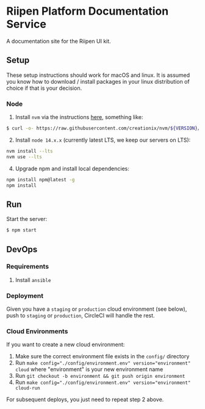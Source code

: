 # Riipen Platform Documentation Service

A documentation site for the Riipen UI kit.

## Setup

These setup instructions should work for macOS and linux. It is assumed you know how to download / install packages in your linux distribution of choice if that is your decision.

### Node

1. Install `nvm` via the instructions [here](https://github.com/nvm-sh/nvm#installation-and-update), something like:

```bash
$ curl -o- https://raw.githubusercontent.com/creationix/nvm/${VERSION}/install.sh | bash
```

2. Install `node 14.x.x` (currently latest LTS, we keep our servers on LTS):

```bash
nvm install --lts
nvm use --lts
```

4. Upgrade npm and install local dependencies:
```bash
npm install npm@latest -g
npm install
```

## Run

Start the server:

```bash
$ npm start
```

## DevOps

### Requirements

1. Install `ansible`

### Deployment

Given you have a `staging` or `production` cloud environment (see below), push to `staging` or `production`, CircleCI will handle the rest.

### Cloud Environments

If you want to create a new cloud environment:

1. Make sure the correct environment file exists in the `config/` directory
2. Run `make config="./config/environment.env" version="environment" cloud` where "environment" is your new environment name
3. Run `git checkout -b environment && git push origin environment`
4. Run `make config="./config/environment.env" version="environment" cloud-run`

For subsequent deploys, you just need to repeat step 2 above.
